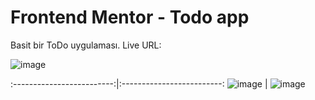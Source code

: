 # Frontend Mentor - Todo app
Basit bir ToDo uygulaması.
Live URL: 

![image](https://user-images.githubusercontent.com/44196940/166984198-c049fa0e-44fe-40de-9089-231d9cc9d139.png)



:-------------------------:|:-------------------------:
![image](https://user-images.githubusercontent.com/44196940/166984863-238c0e66-8c72-429c-a88f-32b34beaf4e9.png)  | ![image](https://user-images.githubusercontent.com/44196940/166985228-0b78a623-f139-4615-8158-89951a93de61.png)

